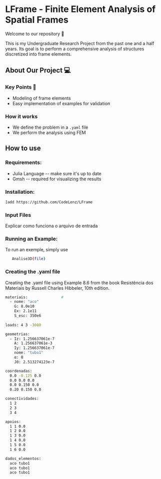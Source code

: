 # LFrame - Finite Element Analysis of Spatial Frames


Welcome to our repository 🫶

This is my Undergraduate Research Project from the past one and a half years. Its goal is to perform a comprehensive analysis of structures discretized into frame elements.


## About Our Project 💻


### Key Points 🔐

- Modeling of frame elements
- Easy implementation of examples for validation

### How it works 

  - We define the problem in a `.yaml` file
  - We perform the  analysis using FEM
  
## How to use
### Requirements:
- Julia Language -- make sure it's up to date
- Gmsh -- required for visualizing the results

### Installation:

```bash
]add https://github.com/CodeLenz/LFrame
```

### Input Files

Explicar como funciona o arquivo de entrada

### Running an Example:
To run an exemple, simply use
```bash
   Analise3D(file)
```
### Creating the .yaml file
 Creating the .yaml file using Example 8.6 from the book Resistência dos Materiais by Russell Charles Hibbeler, 10th edition.

```bash
materiais:               # 
  - nome: "aco"
    G: 8.0e10
    Ex: 2.1e11
    S_esc: 350e6
    
loads: 4 3 -3000

geometrias:
  - Iz: 1.256637061e-7
    A: 1.256637061e-3
    Iy: 1.256637061e-7
    nome: "tubo1"
    α: 0
    J0: 2.513274123e-7

coordenadas:
  0.0 -0.125 0.0
  0.0 0.0 0.0
  0.0 0.150 0.0
  0.20 0.150 0.0

conectividades: 
  1 2 
  2 3
  3 4

apoios: 
  1 1 0.0
  1 2 0.0
  1 3 0.0
  1 4 0.0
  1 5 0.0
  1 6 0.0

dados_elementos:
  aco tubo1
  aco tubo1
  aco tubo1
```